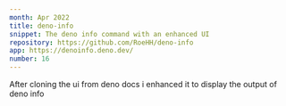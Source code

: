 ```yaml
---
month: Apr 2022
title: deno-info
snippet: The deno info command with an enhanced UI
repository: https://github.com/RoeHH/deno-info
app: https://denoinfo.deno.dev/
number: 16
---
```


After cloning the ui from deno docs i enhanced it to display the output of deno
info

